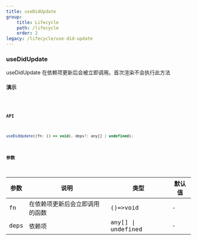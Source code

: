 ```yaml
---
title: useDidUpdate
group:
    title: Lifecycle
    path: /lifecycle
    order: 2
legacy: /lifecycle/use-did-update
---
```


### useDidUpdate

useDidUpdate 在依赖项更新后会被立即调用。首次渲染不会执行此方法

#### 演示

<code src="./Demo.tsx">

#### API

```js
useDidUpdate((fn: () => void), deps?: any[] | undefined);
```

#### 参数

| 参数 | 说明                           | 类型               | 默认值 |
| ---- | ------------------------------ | ------------------ | ------ |
| fn   | 在依赖项更新后会立即调用的函数 | ()=>void           | -      |
| deps | 依赖项                         | any[] \| undefined | -      |
